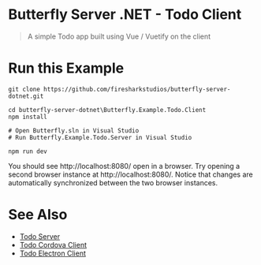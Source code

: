 # Butterfly Server .NET - Todo Client

> A simple Todo app built using Vue / Vuetify on the client


# Run this Example

```
git clone https://github.com/firesharkstudios/butterfly-server-dotnet.git

cd butterfly-server-dotnet\Butterfly.Example.Todo.Client
npm install

# Open Butterfly.sln in Visual Studio
# Run Butterfly.Example.Todo.Server in Visual Studio

npm run dev
```

You should see http://localhost:8080/ open in a browser. Try opening a second browser instance at http://localhost:8080/. Notice that changes are automatically synchronized between the two browser instances.

# See Also

- [Todo Server](https://github.com/firesharkstudios/butterfly-server-dotnet/tree/master/Butterfly.Example.Todo.Server)
- [Todo Cordova Client](https://github.com/firesharkstudios/butterfly-server-dotnet/tree/master/Butterfly.Example.Todo.CordovaClient)
- [Todo Electron Client](https://github.com/firesharkstudios/butterfly-server-dotnet/tree/master/Butterfly.Example.Todo.ElectronClient)
